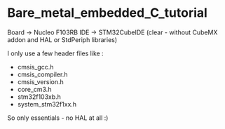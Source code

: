# Bare_metal_embedded_C_tutorial

Board -> Nucleo F103RB
IDE -> STM32CubeIDE (clear - without CubeMX addon and HAL or StdPeriph libraries)

I only use a few header files like :
- cmsis_gcc.h
- cmsis_compiler.h
- cmsis_version.h
- core_cm3.h
- stm32f103xb.h
- system_stm32f1xx.h

So only essentials - no HAL at all :)
